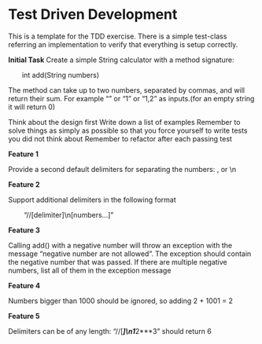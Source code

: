 # Test Driven Development

This is a template for the TDD exercise. There is a simple test-class referring an implementation to verify that everything is setup correctly.

<b>Initial Task</b>
Create a simple String calculator with a method signature:

  int add(String numbers)

The method can take up to two numbers, separated by commas, and will return their sum.
For example “” or “1” or “1,2” as inputs.(for an empty string it will return 0)

Think about the design first
Write down a list of examples
Remember to solve things as simply as possible so that you force yourself to write tests you did not think about
Remember to refactor after each passing test



<b>Feature 1</b>

Provide a second default delimiters for separating the numbers: , or \n

<b>Feature 2</b>

Support additional delimiters in the following format

   “//[delimiter]\n[numbers...]”

<b>Feature 3</b>

Calling add() with a negative number will throw an exception with the message “negative number are not allowed”. The exception should contain the negative number that was passed. If there are multiple negative numbers, list all of them in the exception message

<b>Feature 4</b>

Numbers bigger than 1000 should be ignored, so adding 2 + 1001  = 2

<b>Feature 5</b>

Delimiters can be of any length:
 “//[***]\n1***2***3” should return 6
